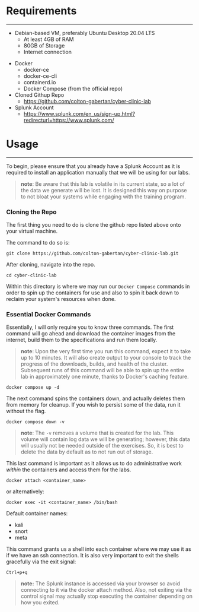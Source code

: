 # Requirements
---
* Debian-based VM, preferably Ubuntu Desktop 20.04 LTS
	* At least 4GB of RAM
	* 80GB of Storage
	* Internet connection
 - Docker
	 - docker-ce
	 - docker-ce-cli
	 - containerd.io
	 - Docker Compose (from the official repo)
- Cloned Githup Repo
	- https://github.com/colton-gabertan/cyber-clinic-lab
- Splunk Account
	- https://www.splunk.com/en_us/sign-up.html?redirecturl=https://www.splunk.com/

# Usage
---
To begin, please ensure that you already have a Splunk Account as it is required to install an application manually that we will be using for our labs.
> **note**: Be aware that this lab is volatile in its current state, so a lot of the data we generate will be lost. It is designed this way on purpose to not bloat your systems while engaging with the training program. 

### Cloning the Repo

The first thing you need to do is clone the github repo listed above onto your virtual machine.

The command to do so is:
```
git clone https://github.com/colton-gabertan/cyber-clinic-lab.git
```

After cloning, navigate into the repo. 
```
cd cyber-clinic-lab
```

Within this directory is where we may run our `Docker Compose` commands in order to spin up the containers for use and also to spin it back down to reclaim your system's resources when done. 

### Essential Docker Commands

Essentially, I will only require you to know three commands. The first command will go ahead and download the container images from the internet, build them to the specifications and run them locally. 
> **note**: Upon the very first time you run this command, expect it to take up to 10 minutes. It will also create output to your console to track the progress of the downloads, builds, and health of the cluster. Subsequent runs of this command will be able to spin up the entire lab in approximately one minute, thanks to Docker's caching feature.

```
docker compose up -d
```

The next command spins the containers down, and actually deletes them from memory for cleanup. If you wish to persist some of the data, run it without the flag.

```
docker compose down -v
```
> **note**: The `-v` removes a volume that is created for the lab. This volume will contain log data we will be generating; however, this data will usually not be needed outside of the exercises. So, it is best to delete the data by default as to not run out of storage.

This last command is important as it allows us to do administrative work *within* the containers and access them for the labs.

```
docker attach <container_name>
```

or alternatively:

```
docker exec -it <container_name> /bin/bash
```

Default container names:
- kali
- snort
- meta

This command grants us a shell into each container where we may use it as if we have an ssh connection. It is also very important to exit the shells gracefully via the exit signal:

```
Ctrl+p+q
```
> **note:** The Splunk instance is accessed via your browser so avoid connecting to it via the docker attach method. Also, not exiting via the control signal may actually stop executing the container depending on how you exited. 


